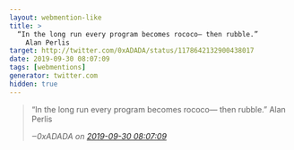 ```yaml
---
layout: webmention-like
title: >
  “In the long run every program becomes rococo— then rubble.”
    Alan Perlis
target: http://twitter.com/0xADADA/status/1178642132900438017
date: 2019-09-30 08:07:09
tags: [webmentions]
generator: twitter.com
hidden: true
---
```



<blockquote class="external-citation">
  <p>
    “In the long run every program becomes rococo— then rubble.”
    Alan Perlis
  </p>
  <cite>‒<span class="p-author p-name">0xADADA</span>
    on
    <a href="http://twitter.com/0xADADA/status/1178642132900438017" rel="external nofollow">2019-09-30 08:07:09</a>
  </cite>
</blockquote>

